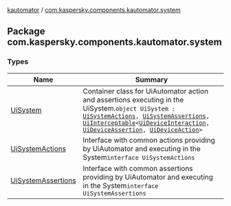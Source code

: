 [kautomator](../index.md) / [com.kaspersky.components.kautomator.system](./index.md)

## Package com.kaspersky.components.kautomator.system

### Types

| Name | Summary |
|---|---|
| [UiSystem](-ui-system/index.md) | Container class for UiAutomator action and assertions executing in the UiSystem.`object UiSystem : `[`UiSystemActions`](-ui-system-actions/index.md)`, `[`UiSystemAssertions`](-ui-system-assertions/index.md)`, `[`UiInterceptable`](../com.kaspersky.components.kautomator.intercept.base/-ui-interceptable/index.md)`<`[`UiDeviceInteraction`](../com.kaspersky.components.kautomator.intercept.interaction/-ui-device-interaction/index.md)`, `[`UiDeviceAssertion`](../com.kaspersky.components.kautomator.intercept.operation/-ui-device-assertion.md)`, `[`UiDeviceAction`](../com.kaspersky.components.kautomator.intercept.operation/-ui-device-action.md)`>` |
| [UiSystemActions](-ui-system-actions/index.md) | Interface with common actions providing by UiAutomator and executing in the System`interface UiSystemActions` |
| [UiSystemAssertions](-ui-system-assertions/index.md) | Interface with common assertions providing by UiAutomator and executing in the System`interface UiSystemAssertions` |
